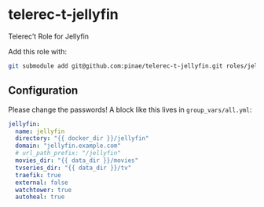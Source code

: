 # telerec-t-jellyfin
Telerec’t Role for Jellyfin

Add this role with:

```bash
git submodule add git@github.com:pinae/telerec-t-jellyfin.git roles/jellyfin
```

## Configuration

Please change the passwords! A block like this lives in `group_vars/all.yml`:

```yaml
jellyfin:
  name: jellyfin
  directory: "{{ docker_dir }}/jellyfin"
  domain: "jellyfin.example.com"
  # url_path_prefix: "/jellyfin"
  movies_dir: "{{ data_dir }}/movies"
  tvseries_dir: "{{ data_dir }}/tv"
  traefik: true
  external: false
  watchtower: true
  autoheal: true
```
